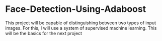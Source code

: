 # Face-Detection-Using-Adaboost
This project will be capable of distinguishing between two types of input images. For this, I will use a system of supervised machine learning. This will be the basics for the next project
